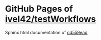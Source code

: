 GitHub Pages of [ivel42/testWorkflows](https://github.com/ivel42/testWorkflows.git)
===
Sphinx html documentation of [cd559ead](https://github.com/ivel42/testWorkflows/tree/cd559eadbd6dad10a87fd33318e46e1de847bc1e)
